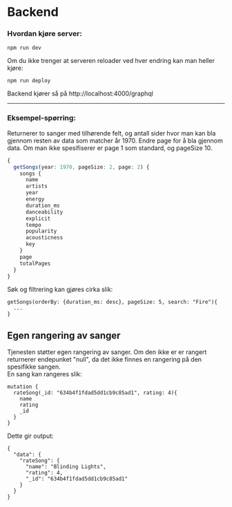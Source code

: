 # Backend

### Hvordan kjøre server:
```
npm run dev
```
Om du ikke trenger at serveren reloader ved hver endring kan man heller kjøre:
```
npm run deploy
```
Backend kjører så på http://localhost:4000/graphql

<hr>  

### Eksempel-spørring:
Returnerer to sanger med tilhørende felt, og antall sider hvor man kan bla gjennom resten av data som matcher år 1970. Endre page for å bla gjennom data.
Om man ikke spesifiserer er page 1 som standard, og pageSize 10.


```typeScript
{
  getSongs(year: 1970, pageSize: 2, page: 2) {
    songs {
      name
      artists
      year
      energy
      duration_ms
      danceability
      explicit
      tempo
      popularity
      acousticness
      key
    }
    page
    totalPages
  }
}

```
Søk og filtrering kan gjøres cirka slik:
```
getSongs(orderBy: {duration_ms: desc}, pageSize: 5, search: "Fire"){
  ...
}
```
## Egen rangering av sanger
Tjenesten støtter egen rangering av sanger. Om den ikke er er rangert returnerer endepunket "null", da det ikke finnes en rangering på den spesifikke sangen.  
En sang kan rangeres slik:  
```
mutation {
  rateSong(_id: "634b4f1fdad5dd1cb9c85ad1", rating: 4){
    name
    rating
    _id
  }
}
```
Dette gir output:
```
{
  "data": {
    "rateSong": {
      "name": "Blinding Lights",
      "rating": 4,
      "_id": "634b4f1fdad5dd1cb9c85ad1"
    }
  }
}
```